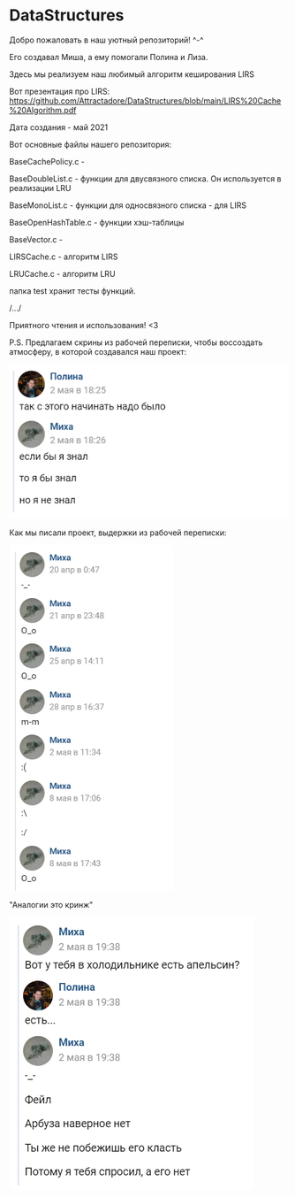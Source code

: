 # DataStructures
Добро пожаловать в наш уютный репозиторий! ^-^

Его создавал Миша, а ему помогали Полина и Лиза. 

Здесь мы реализуем наш любимый алгоритм кеширования LIRS

Вот презентация про LIRS: https://github.com/Attractadore/DataStructures/blob/main/LIRS%20Cache%20Algorithm.pdf

Дата создания - май 2021

Вот основные файлы нашего репозитория:

BaseCachePolicy.c - 

BaseDoubleList.c - функции для двусвязного списка. Он используется в реализации LRU

BaseMonoList.c - функции для односвязного списка - для LIRS

BaseOpenHashTable.c - функции хэш-таблицы

BaseVector.c -

LIRSCache.c - алгоритм LIRS

LRUCache.c - алгоритм LRU

папка test хранит тесты функций.

/.../

Приятного чтения и использования! <3

P.S. Предлагаем скрины из рабочей переписки, чтобы воссоздать атмосферу, в которой создавался наш проект:

![](https://github.com/Attractadore/DataStructures/blob/main/memes/if_I_knew.PNG)

Как мы писали проект, выдержки из рабочей переписки:

![](https://github.com/Attractadore/DataStructures/blob/main/memes/faces.PNG)

"Аналогии это кринж"

![](https://github.com/Attractadore/DataStructures/blob/main/memes/orange.PNG)

